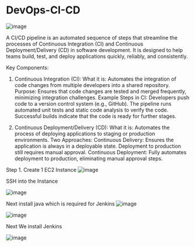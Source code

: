 # DevOps-CI-CD

![image](https://github.com/user-attachments/assets/88790539-a4b7-4084-b1d8-f58f7271e1ee)

A CI/CD pipeline is an automated sequence of steps that streamline the processes of Continuous Integration (CI) and Continuous Deployment/Delivery (CD) in software development. It is designed to help teams build, test, and deploy applications quickly, reliably, and consistently.

Key Components:
1. Continuous Integration (CI):
What it is: Automates the integration of code changes from multiple developers into a shared repository.
Purpose: Ensures that code changes are tested and merged frequently, minimizing integration challenges.
Example Steps in CI:
Developers push code to a version control system (e.g., GitHub).
The pipeline runs automated unit tests and static code analysis to verify the code.
Successful builds indicate that the code is ready for further stages.

2. Continuous Deployment/Delivery (CD):
What it is: Automates the process of deploying applications to staging or production environments.
Two Approaches:
Continuous Delivery: Ensures the application is always in a deployable state. Deployment to production still requires manual approval.
Continuous Deployment: Fully automates deployment to production, eliminating manual approval steps.

Step 1.  Create 1 EC2 Instance
![image](https://github.com/user-attachments/assets/b59c2bc5-a79b-426d-b02b-d8edd6d178c0)


SSH into the Instance


![image](https://github.com/user-attachments/assets/f613e1b3-310f-4cab-9121-750c14ecfa25)

Next install java which is required for Jenkins
![image](https://github.com/user-attachments/assets/38df7f2e-0141-4ae9-a7a3-a4b57b75cbc6)

![image](https://github.com/user-attachments/assets/0b7c7639-fe86-41ad-8d7a-549b094d054c)

Next We install Jenkins

![image](https://github.com/user-attachments/assets/a9c6008e-f36d-47c8-88ee-4da735a2f96f)




